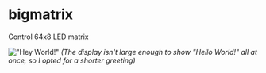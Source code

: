 # bigmatrix
Control 64x8 LED matrix

!["Hey World!"](https://raw.github.com/AlexLamson/bigmatrix/master/photo.jpg "Hey World!")
*(The display isn't large enough to show "Hello World!" all at once, so I opted for a shorter greeting)*
